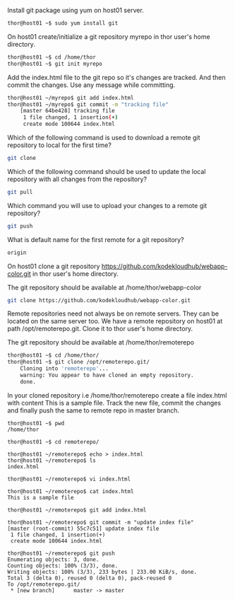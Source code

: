 Install git package using yum on host01 server.

````bash
thor@host01 ~$ sudo yum install git
````

On host01 create/initialize a git repository myrepo in thor user's home directory.

````bash
thor@host01 ~$ cd /home/thor
thor@host01 ~$ git init myrepo
````

Add the index.html file to the git repo so it's changes are tracked. And then commit the changes. Use any message while committing.

````bash
thor@host01 ~/myrepo$ git add index.html
thor@host01 ~/myrepo$ git commit -m "tracking file"
    [master 64be428] tracking file
     1 file changed, 1 insertion(+)
     create mode 100644 index.html
````

Which of the following command is used to download a remote git repository to local for the first time?

````bash
git clone
````

Which of the following command should be used to update the local repository with all changes from the repository?

````bash
git pull
````

Which command you will use to upload your changes to a remote git repository?

````bash
git push
````

What is default name for the first remote for a git repository?

````bash
origin
````

On host01 clone a git repository https://github.com/kodekloudhub/webapp-color.git in thor user's home directory.

The git repository should be available at /home/thor/webapp-color

````bash
git clone https://github.com/kodekloudhub/webapp-color.git
````

Remote repositories need not always be on remote servers. They can be located on the same server too. We have a remote repository on host01 at path /opt/remoterepo.git. Clone it to thor user's home directory.

The git repository should be available at /home/thor/remoterepo

````bash
thor@host01 ~$ cd /home/thor/
thor@host01 ~$ git clone /opt/remoterepo.git/
    Cloning into 'remoterepo'...
    warning: You appear to have cloned an empty repository.
    done.
````

In your cloned repository i.e /home/thor/remoterepo create a file index.html with content This is a sample file. Track the new file, commit the changes and finally push the same to remote repo in master branch.

````
thor@host01 ~$ pwd
/home/thor

thor@host01 ~$ cd remoterepo/

thor@host01 ~/remoterepo$ echo > index.html
thor@host01 ~/remoterepo$ ls
index.html

thor@host01 ~/remoterepo$ vi index.html 

thor@host01 ~/remoterepo$ cat index.html 
This is a sample file

thor@host01 ~/remoterepo$ git add index.html

thor@host01 ~/remoterepo$ git commit -m "update index file"
[master (root-commit) 55c7c51] update index file
 1 file changed, 1 insertion(+)
 create mode 100644 index.html

thor@host01 ~/remoterepo$ git push
Enumerating objects: 3, done.
Counting objects: 100% (3/3), done.
Writing objects: 100% (3/3), 233 bytes | 233.00 KiB/s, done.
Total 3 (delta 0), reused 0 (delta 0), pack-reused 0
To /opt/remoterepo.git/
 * [new branch]      master -> master
````